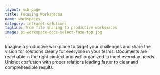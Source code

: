 ```yaml
---
layout: sub-page
title: Focusing Workspaces
name: workspaces
category: intranet-solutions
tagline: from file sharing to productive workspaces
image: pi-workspace-docs-select-fade-top.jpg
---
```


Imagine a productive workplace to target your challenges and share the vision for solutions clearly for everyone in your teams. Documents are reachable in the right context and well organized to meet everyday needs. Unknot confusion with proper relations leading faster to clear and comprehensible results.
